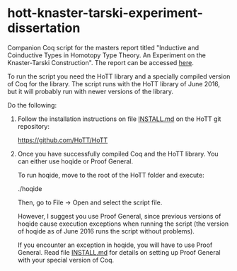 # hott-knaster-tarski-experiment-dissertation
Companion Coq script for the masters report titled "Inductive and Coinductive Types in Homotopy Type Theory. An Experiment on the Knaster-Tarski Construction". The report can be accessed [here](http://oreon.dgbiblio.unam.mx/F/PAM68N8H5XAEFSP32LG2MGT375YQNNQ5V6CSMRQQT5G6JSAYQT-23899?func=full-set-set&set_number=005491&set_entry=000001&format=999).

To run the script you need the HoTT library and a specially compiled version of Coq for the library. The script runs with the HoTT library of June 2016, but it will probably run with newer versions of the library.

Do the following:

1. Follow the installation instructions on file [INSTALL.md](https://github.com/HoTT/HoTT/blob/master/INSTALL.md) on the HoTT git repository:
   
   https://github.com/HoTT/HoTT

2. Once you have successfully compiled Coq and the HoTT library.  You can either use hoqide or Proof General. 

   To run hoqide, move to the root of the HoTT folder and execute: 
   
   ./hoqide
  
   Then, go to File -> Open and select the script file.

   However, I suggest you use Proof General, since previous versions of hoqide cause execution exceptions when running the script (the version of hoqide as of June
   2016 runs the script without problems). 

   If you encounter an exception in hoqide, you will have to use Proof General. Read file [INSTALL.md](https://github.com/HoTT/HoTT/blob/master/INSTALL.md)
   for details on setting up Proof General with your special version of Coq. 


